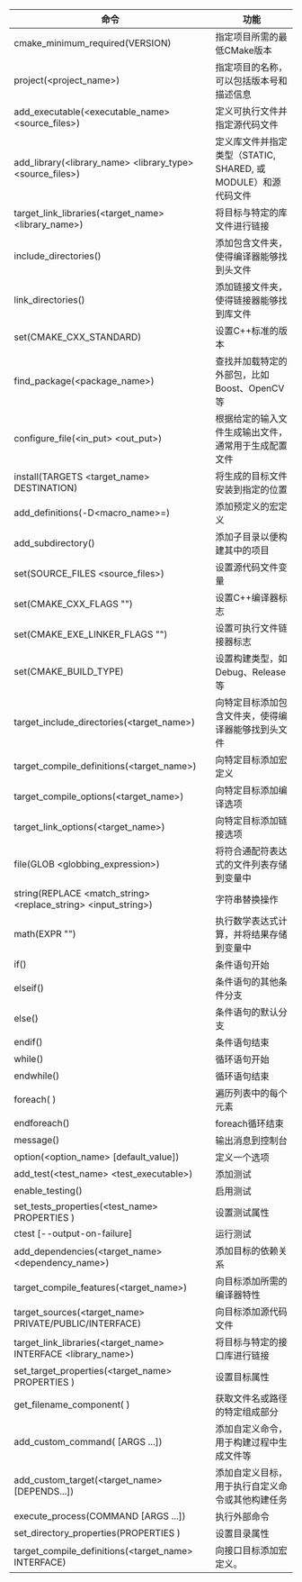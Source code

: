 | 命令                                                                | 功能                                                          |
|-------------------------------------------------------------------| ------------------------------------------------------------- |
| cmake_minimum_required(VERSION<version>)                          | 指定项目所需的最低CMake版本                                   |
| project(<project_name>)                                           | 指定项目的名称，可以包括版本号和描述信息                      |
| add_executable(<executable_name> <source_files>)                  | 定义可执行文件并指定源代码文件                                |
| add_library(<library_name> <library_type> <source_files>)         | 定义库文件并指定类型（STATIC, SHARED, 或 MODULE）和源代码文件 |
| target_link_libraries(<target_name> <library_name>)               | 将目标与特定的库文件进行链接                                  |
| include_directories(<directory>)                                  | 添加包含文件夹，使得编译器能够找到头文件                      |
| link_directories(<directory>)                                     | 添加链接文件夹，使得链接器能够找到库文件                      |
| set(CMAKE_CXX_STANDARD<version>)                                  | 设置C++标准的版本                                             |
| find_package(<package_name>)                                      | 查找并加载特定的外部包，比如Boost、OpenCV等                   |
| configure_file(<in_put> <out_put>)                                | 根据给定的输入文件生成输出文件，通常用于生成配置文件          |
| install(TARGETS <target_name> DESTINATION<destination>)           | 将生成的目标文件安装到指定的位置                              |
| add_definitions(-D<macro_name>=<value>)                           | 添加预定义的宏定义                                            |
| add_subdirectory(<subdirectory>)                                  | 添加子目录以便构建其中的项目                                  |
| set(SOURCE_FILES <source_files>)                                  | 设置源代码文件变量                                            |
| set(CMAKE_CXX_FLAGS "<flags>")                                    | 设置C++编译器标志                                             |
| set(CMAKE_EXE_LINKER_FLAGS "<flags>")                             | 设置可执行文件链接器标志                                      |
| set(CMAKE_BUILD_TYPE<type>)                                       | 设置构建类型，如Debug、Release等                              |
| target_include_directories(<target_name><directory>)              | 向特定目标添加包含文件夹，使得编译器能够找到头文件            |
| target_compile_definitions(<target_name><definitions>)            | 向特定目标添加宏定义                                          |
| target_compile_options(<target_name><options>)                    | 向特定目标添加编译选项                                        |
| target_link_options(<target_name><options>)                       | 向特定目标添加链接选项                                        |
| file(GLOB<variable> <globbing_expression>)                        | 将符合通配符表达式的文件列表存储到变量中                      |
| string(REPLACE <match_string> <replace_string> <input_string>)    | 字符串替换操作                                                |
| math(EXPR<variable> "<expression>")                               | 执行数学表达式计算，并将结果存储到变量中                      |
| if(<condition>)                                                   | 条件语句开始                                                  |
| elseif(<condition>)                                               | 条件语句的其他条件分支                                        |
| else()                                                            | 条件语句的默认分支                                            |
| endif()                                                           | 条件语句结束                                                  |
| while(<condition>)                                                | 循环语句开始                                                  |
| endwhile()                                                        | 循环语句结束                                                  |
| foreach(<variable> <list>)                                        | 遍历列表中的每个元素                                          |
| endforeach()                                                      | foreach循环结束                                               |
| message(<message>)                                                | 输出消息到控制台                                              |
| option(<option_name><description> [default_value])                | 定义一个选项                                                  |
| add_test(<test_name> <test_executable>)                           | 添加测试                                                      |
| enable_testing()                                                  | 启用测试                                                      |
| set_tests_properties(<test_name> PROPERTIES<property> <value>)    | 设置测试属性                                                  |
| ctest [--output-on-failure]                                       | 运行测试                                                      |
| add_dependencies(<target_name> <dependency_name>)                 | 添加目标的依赖关系                                            |
| target_compile_features(<target_name><feature>)                   | 向目标添加所需的编译器特性                                    |
| target_sources(<target_name> PRIVATE/PUBLIC/INTERFACE<sources>)   | 向目标添加源代码文件                                          |
| target_link_libraries(<target_name> INTERFACE <library_name>)     | 将目标与特定的接口库进行链接                                  |
| set_target_properties(<target_name> PROPERTIES<property> <value>) | 设置目标属性                                                  |
| get_filename_component(<variable> <filename> <component>)         | 获取文件名或路径的特定组成部分                                |
| add_custom_command(<output> <command> [ARGS <arguments>...])      | 添加自定义命令，用于构建过程中生成文件等                      |
| add_custom_target(<target_name> [DEPENDS<dependencies>...])       | 添加自定义目标，用于执行自定义命令或其他构建任务              |
| execute_process(COMMAND<command> [ARGS <arguments>...])           | 执行外部命令                                                  |
| set_directory_properties(PROPERTIES<property> <value>)            | 设置目录属性                                                  |
| target_compile_definitions(<target_name> INTERFACE<definitions>)  | 向接口目标添加宏定义。                                        |
